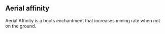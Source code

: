 ## Aerial affinity

Aerial Affinity is a boots enchantment that increases mining rate when not on the ground.